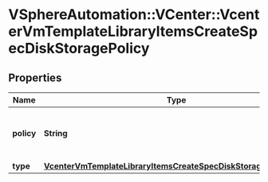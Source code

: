 # VSphereAutomation::VCenter::VcenterVmTemplateLibraryItemsCreateSpecDiskStoragePolicy

## Properties
Name | Type | Description | Notes
------------ | ------------- | ------------- | -------------
**policy** | **String** | Identifier for the storage policy to use. | [optional] 
**type** | [**VcenterVmTemplateLibraryItemsCreateSpecDiskStoragePolicyType**](VcenterVmTemplateLibraryItemsCreateSpecDiskStoragePolicyType.md) |  | 


